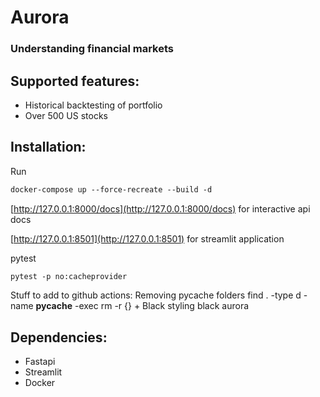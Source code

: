 # Aurora
### Understanding financial markets

## Supported features:
- Historical backtesting of portfolio
- Over 500 US stocks

## Installation:
Run 
```html
docker-compose up --force-recreate --build -d
```
[http://127.0.0.1:8000/docs](http://127.0.0.1:8000/docs) for interactive api docs

[http://127.0.0.1:8501](http://127.0.0.1:8501) for streamlit application

pytest
```html
pytest -p no:cacheprovider 
```

Stuff to add to github actions:
Removing pycache folders
find . -type d -name __pycache__ -exec rm -r {} \+
Black styling
black aurora

## Dependencies:
- Fastapi
- Streamlit
- Docker
